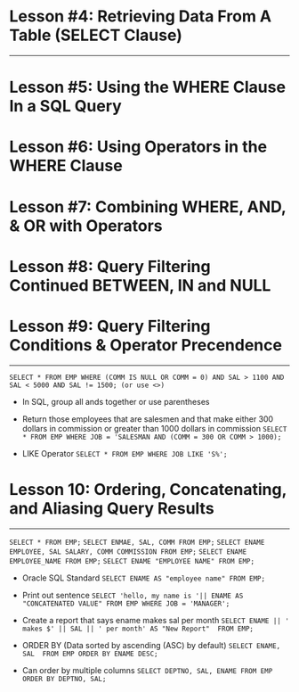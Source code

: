 # Lesson #4: Retrieving Data From A Table (SELECT Clause)
---

# Lesson #5: Using the WHERE Clause In a SQL Query
# Lesson #6: Using Operators in the WHERE Clause
# Lesson #7: Combining WHERE, AND, & OR with Operators
# Lesson #8: Query Filtering Continued BETWEEN, IN and NULL
# Lesson #9: Query Filtering Conditions & Operator Precendence
---
`SELECT * FROM EMP
WHERE (COMM IS NULL OR COMM = 0)
AND SAL > 1100 AND SAL < 5000
AND SAL != 1500; (or use <>)` 
- In SQL, group all ands together or use parentheses

- Return those employees that are salesmen and that make either 300 dollars in commission or greater than 1000 dollars in commission
`SELECT * FROM EMP
WHERE JOB = 'SALESMAN
AND (COMM = 300 OR COMM > 1000);`

- LIKE Operator
`SELECT * FROM EMP
WHERE JOB LIKE 'S%';`

# Lesson 10: Ordering, Concatenating, and Aliasing Query Results
---
`SELECT * FROM EMP;`
`SELECT ENMAE, SAL, COMM FROM EMP;`
`SELECT ENAME EMPLOYEE, SAL SALARY, COMM COMMISSION FROM EMP;`
`SELECT ENAME EMPLOYEE_NAME FROM EMP;`
`SELECT ENAME "EMPLOYEE NAME" FROM EMP;`

- Oracle SQL Standard
`SELECT ENAME AS "employee name" FROM EMP;`

- Print out sentence
`SELECT 'hello, my name is '|| ENAME AS "CONCATENATED VALUE"
FROM EMP
WHERE JOB = 'MANAGER';`

- Create a report that says ename makes sal per month
`SELECT ENAME || ' makes $' || SAL || ' per month' AS "New Report" 
FROM EMP;`

- ORDER BY (Data sorted by ascending (ASC) by default)
`SELECT ENAME, SAL 
FROM EMP
ORDER BY ENAME DESC;`

- Can order by multiple columns 
`SELECT DEPTNO, SAL, ENAME
FROM EMP
ORDER BY DEPTNO, SAL;`
